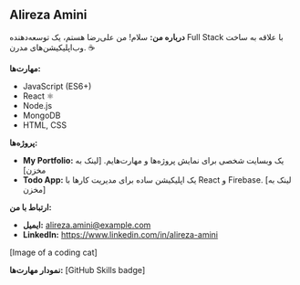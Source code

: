 ## Alireza Amini 

**درباره من:**
سلام! من علی‌رضا هستم، یک توسعه‌دهنده Full Stack با علاقه به ساخت وب‌اپلیکیشن‌های مدرن. ☕️

**مهارت‌ها:**
* JavaScript (ES6+) 
* React ⚛️
* Node.js 
* MongoDB ️
* HTML, CSS 

**پروژه‌ها:**
* **My Portfolio:** یک وبسایت شخصی برای نمایش پروژه‌ها و مهارت‌هایم. [لینک به مخزن]
* **Todo App:** یک اپلیکیشن ساده برای مدیریت کارها با React و Firebase. [لینک به مخزن]

**ارتباط با من:**
* **ایمیل:** alireza.amini@example.com 
* **LinkedIn:** https://www.linkedin.com/in/alireza-amini

[Image of a coding cat]

**نمودار مهارت‌ها:**
[GitHub Skills badge]
